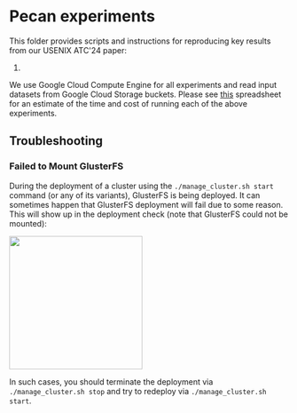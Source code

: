 Pecan experiments
=======

This folder provides scripts and instructions for reproducing key results from our USENIX ATC'24 paper:

1. 

We use Google Cloud Compute Engine for all experiments and read input datasets from Google Cloud Storage buckets. Please see [this](https://docs.google.com/spreadsheets/d/1iwkurV_3AxQ7a_KcKKhgDBbO5r0rSQZxcjTqwgxE9Mg/edit?usp=sharing) spreadsheet for an estimate of the time and cost of running each of the above experiments.


## Troubleshooting

### Failed to Mount GlusterFS

During the deployment of a cluster using the `./manage_cluster.sh start` command (or any of its variants), GlusterFS is being deployed. It can sometimes happen that GlusterFS deployment will fail due to some reason. This will show up in the deployment check (note that GlusterFS could not be mounted):

<img src="../docs/figures/failed_gluster.png" height=240/>

In such cases, you should terminate the deployment via `./manage_cluster.sh stop` and try to redeploy via `./manage_cluster.sh start`.



